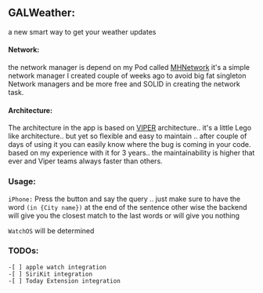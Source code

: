 ## GALWeather:

a new smart way to get your weather updates

#### Network:
the network manager is depend on my Pod called [MHNetwork](http://github.com/emadhegab/MHNetwork) it's a simple network manager I created couple of weeks ago to avoid big fat singleton Network managers and be more free and SOLID in creating the network task.

#### Architecture:
   The architecture in the app is based on [VIPER](https://www.objc.io/issues/13-architecture/viper/) architecture.. it's a little Lego like architecture.. but yet so flexible and easy to maintain .. after couple of days of using it you can easily know where the bug is coming in your code. based on my experience with it for 3 years.. the maintainability is higher that ever and Viper teams always faster than others.

### Usage:
  `iPhone:` Press the button and say the query .. just make sure to have the word `(in {City name})` at the end of the sentence other wise the backend will give you the closest match to the last words or will give you nothing

  `WatchOS` will be determined





  ### TODOs:
    -[ ] apple watch integration
    -[ ] SiriKit integration
    -[ ] Today Extension integration
